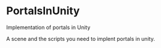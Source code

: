 # PortalsInUnity
Implementation of portals in Unity

A scene and the scripts you need to implent portals in unity.
